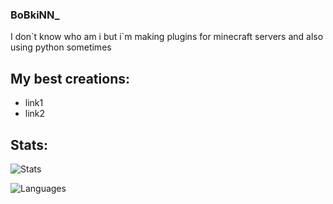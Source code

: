 ### BoBkiNN_

I don\`t know who am i but i`m making plugins
for minecraft servers and also using python sometimes

## My best creations:
- link1
- link2

## Stats:
![Stats](https://github-readme-stats.vercel.app/api?username=BoBkiNN&show_icons=true&theme=tokyonight&bg_color=50,2813fb,6052ff&title_color=ebebeb&text_color=cbcbcb)

![Languages](https://github-readme-stats.vercel.app/api/top-langs/?username=BoBkiNN&layout=compact&theme=codeSTACKr)
